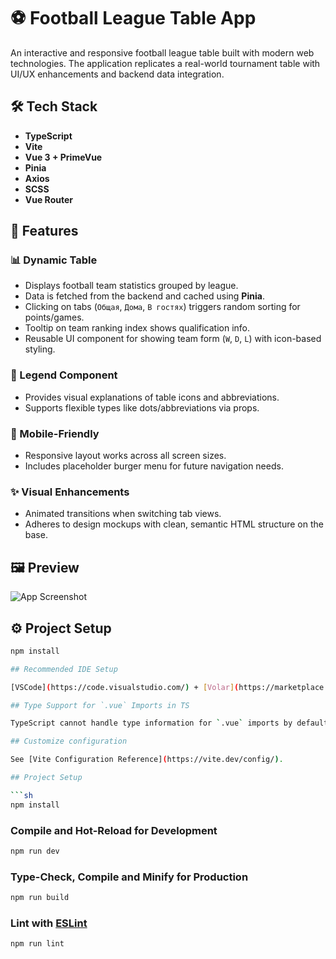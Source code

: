 # ⚽️ Football League Table App

An interactive and responsive football league table built with modern web technologies. The application replicates a real-world tournament table with UI/UX enhancements and backend data integration.

## 🛠 Tech Stack

- **TypeScript**
- **Vite**
- **Vue 3 + PrimeVue**
- **Pinia**
- **Axios**
- **SCSS**
- **Vue Router**

## 🎯 Features

### 📊 Dynamic Table

- Displays football team statistics grouped by league.
- Data is fetched from the backend and cached using **Pinia**.
- Clicking on tabs (`Общая`, `Дома`, `В гостях`) triggers random sorting for points/games.
- Tooltip on team ranking index shows qualification info.
- Reusable UI component for showing team form (`W`, `D`, `L`) with icon-based styling.

### 🧩 Legend Component

- Provides visual explanations of table icons and abbreviations.
- Supports flexible types like dots/abbreviations via props.

### 📱 Mobile-Friendly

- Responsive layout works across all screen sizes.
- Includes placeholder burger menu for future navigation needs.

### ✨ Visual Enhancements

- Animated transitions when switching tab views.
- Adheres to design mockups with clean, semantic HTML structure on the base.

## 🖼 Preview

![App Screenshot](./src/assets/screenshots/de2030d3-3b75-484c-b209-f331ded4ba1f.png)

## ⚙️ Project Setup

````bash
npm install

## Recommended IDE Setup

[VSCode](https://code.visualstudio.com/) + [Volar](https://marketplace.visualstudio.com/items?itemName=Vue.volar) (and disable Vetur).

## Type Support for `.vue` Imports in TS

TypeScript cannot handle type information for `.vue` imports by default, so we replace the `tsc` CLI with `vue-tsc` for type checking. In editors, we need [Volar](https://marketplace.visualstudio.com/items?itemName=Vue.volar) to make the TypeScript language service aware of `.vue` types.

## Customize configuration

See [Vite Configuration Reference](https://vite.dev/config/).

## Project Setup

```sh
npm install
````

### Compile and Hot-Reload for Development

```sh
npm run dev
```

### Type-Check, Compile and Minify for Production

```sh
npm run build
```

### Lint with [ESLint](https://eslint.org/)

```sh
npm run lint
```
